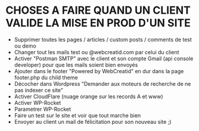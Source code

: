 # CHOSES A FAIRE QUAND UN CLIENT VALIDE LA MISE EN PROD D'UN SITE

- Supprimer toutes les pages / articles / custom posts / comments de test ou demo
- Changer tout les mails test ou @webcreatid.com par celui du client
- Activer "Postman SMTP" avec le client et son compte Gmail (api console developer) pour que les mails soient bien envoyés
- Ajouter dans le footer "Powered by WebCreatid" en dur dans la page footer.php du child theme
- Décocher dans Wordpress "Demander aux moteurs de recherche de ne pas indexer ce site"
- Activer CloudFlare (nuage orange sur les records A et www)
- Activer WP-Rocket
- Parametrer WP-Rocket
- Faire un test sur le site et voir que tout marche bien
- Envoyer au client un mail de félicitation pour son nouveau site ;)
